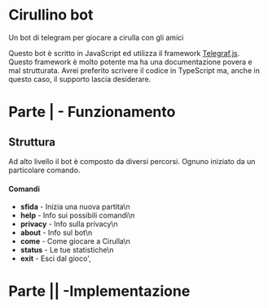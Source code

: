 # Cirullino bot
Un bot di telegram per giocare a cirulla con gli amici

Questo bot è scritto in JavaScript ed utilizza il framework [Telegraf.js](https:/telegraf.js.org/#/). Questo framework è molto potente ma ha una documentazione povera e mal strutturata. Avrei preferito scrivere il codice in TypeScript ma, anche in questo caso, il supporto lascia desiderare.

# Parte | - Funzionamento
## Struttura
Ad alto livello il bot è composto da diversi percorsi. Ognuno iniziato da un particolare comando.

#### Comandi

- **sfida** - Inizia una nuova partita\n
- **help** - Info sui possibili comandi\n
- **privacy** - Info sulla privacy\n
- **about** - Info sul bot\n
- **come** - Come giocare a Cirulla\n
- **status** - Le tue statistiche\n
- **exit** - Esci dal gioco',

# Parte || -Implementazione
